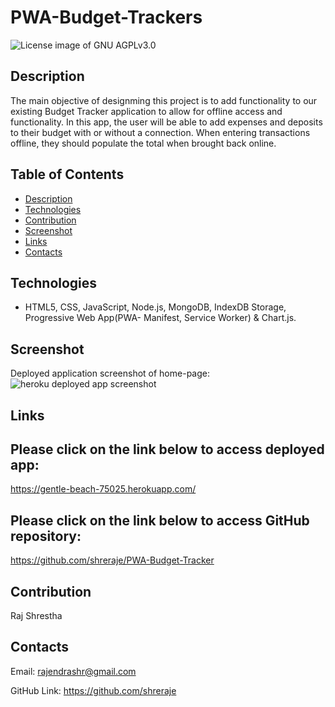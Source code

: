 # PWA-Budget-Trackers

<img src="https://img.shields.io/badge/License-GNU AGPLv3.0-blue.svg" alt="License image of GNU AGPLv3.0" />
  
## Description
The main objective of designming this project is to add functionality to our existing Budget Tracker application to allow for offline access and functionality. In this app, the user will be able to add expenses and deposits to their budget with or without a connection. When entering transactions offline, they should populate the total when brought back online.

## Table of Contents
* [Description](#description)
* [Technologies](#technologies)
* [Contribution](#contribution)
* [Screenshot](#screenshot)
* [Links](#links)
* [Contacts](#contacts)

## Technologies
- HTML5, CSS, JavaScript, Node.js, MongoDB, IndexDB Storage, Progressive Web App(PWA- Manifest, Service Worker) & Chart.js.

## Screenshot
Deployed application screenshot of home-page:
![heroku deployed app screenshot](https://user-images.githubusercontent.com/61192734/101300411-5a317e00-37ea-11eb-8285-b9a7b6a18752.png)

## Links

## Please click on the link below to access deployed app: 
https://gentle-beach-75025.herokuapp.com/

## Please click on the link below to access GitHub repository: 
https://github.com/shreraje/PWA-Budget-Tracker

## Contribution
Raj Shrestha

## Contacts

Email:
rajendrashr@gmail.com

GitHub Link:
https://github.com/shreraje
